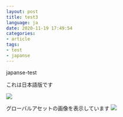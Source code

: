 ```yaml
---
layout: post
title: test3
language: ja
date: 2020-11-19 17:49:54
categories:
- article
tags:
- test
- japanse
---
```

japanse-test

これは日本語版です

![](test.png)

グローバルアセットの画像を表示しています
![](/image/default_topics.png)
